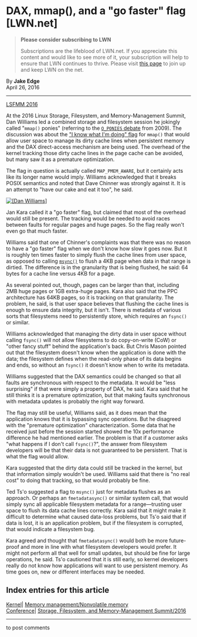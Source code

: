 # DAX, mmap(), and a "go faster" flag [LWN.net]

> **Please consider subscribing to LWN**
> 
> Subscriptions are the lifeblood of LWN.net. If you appreciate this content and would like to see more of it, your subscription will help to ensure that LWN continues to thrive. Please visit [this page](/Promo/nst-nag1/subscribe) to join up and keep LWN on the net. 

By **Jake Edge**  
April 26, 2016 

* * *

[LSFMM 2016](/Articles/lsfmm2016/)

At the 2016 Linux Storage, Filesystem, and Memory-Management Summit, Dan Williams led a combined storage and filesystem session he jokingly called "`mmap()` ponies" (referring to the [`O_PONIES` debate](/Articles/351422/) from 2009). The discussion was about the ["I know what I'm doing" flag](/Articles/678011/) for `mmap()` that would allow user space to manage its dirty cache lines when persistent memory and the DAX direct-access mechanism are being used. The overhead of the kernel tracking those dirty cache lines in the page cache can be avoided, but many saw it as a premature optimization. 

The flag in question is actually called `MAP_PMEM_AWARE`, but it certainly acts like its longer name would imply. Williams acknowledged that it breaks POSIX semantics and noted that Dave Chinner was strongly against it. It is an attempt to "have our cake and eat it too", he said. 

[ ![\[Dan Williams\]](https://static.lwn.net/images/2016/lsf-williams-sm.jpg) ](/Articles/684886/)

Jan Kara called it a "go faster" flag, but claimed that most of the overhead would still be present. The tracking would be needed to avoid races between faults for regular pages and huge pages. So the flag really won't even go that much faster. 

Williams said that one of Chinner's complaints was that there was no reason to have a "go faster" flag when we don't know how slow it goes now. But it is roughly ten times faster to simply flush the cache lines from user space, as opposed to calling [`msync()`](http://man7.org/linux/man-pages/man2/msync.2.html) to flush a 4KB page when data in that range is dirtied. The difference is in the granularity that is being flushed, he said: 64 bytes for a cache line versus 4KB for a page. 

As several pointed out, though, pages can be larger than that, including 2MB huge pages or 1GB extra-huge pages. Kara also said that the PPC architecture has 64KB pages, so it is tracking on that granularity. The problem, he said, is that user space believes that flushing the cache lines is enough to ensure data integrity, but it isn't. There is metadata of various sorts that filesystems need to persistently store, which requires an `fsync()` or similar. 

Williams acknowledged that managing the dirty data in user space without calling `fsync()` will not allow filesystems to do copy-on-write (CoW) or "other fancy stuff" behind the application's back. But Chris Mason pointed out that the filesystem doesn't know when the application is done with the data; the filesystem defines when the read-only phase of its data begins and ends, so without an `fsync()` it doesn't know when to write its metadata. 

Williams suggested that the DAX semantics could be changed so that all faults are synchronous with respect to the metadata. It would be "less surprising" if that were simply a property of DAX, he said. Kara said that he still thinks it is a premature optimization, but that making faults synchronous with metadata updates is probably the right way forward. 

The flag may still be useful, Williams said, as it does mean that the application knows that it is bypassing sync operations. But he disagreed with the "premature optimization" characterization. Some data that he received just before the session started showed the 10x performance difference he had mentioned earlier. The problem is that if a customer asks "what happens if I don't call `fsync()`?", the answer from filesystem developers will be that their data is not guaranteed to be persistent. That is what the flag would allow. 

Kara suggested that the dirty data could still be tracked in the kernel, but that information simply wouldn't be used. Williams said that there is "no real cost" to doing that tracking, so that would probably be fine. 

Ted Ts'o suggested a flag to `msync()` just for metadata flushes as an approach. Or perhaps an `fmetadatasync()` or similar system call, that would simply sync all applicable filesystem metadata for a range—trusting user space to flush its data cache lines correctly. Kara said that it might make it difficult to determine what caused data-loss problems, but Ts'o said that if data is lost, it is an application problem, but if the filesystem is corrupted, that would indicate a filesystem bug. 

Kara agreed and thought that `fmetadatasync()` would both be more future-proof and more in line with what filesystem developers would prefer. It might not perform all that well for small updates, but should be fine for large operations, he said. Ts'o cautioned that it is still early, so kernel developers really do not know how applications will want to use persistent memory. As time goes on, new or different interfaces may be needed. 

  
Index entries for this article  
---  
[Kernel](/Kernel/Index)| [Memory management/Nonvolatile memory](/Kernel/Index#Memory_management-Nonvolatile_memory)  
[Conference](/Archives/ConferenceIndex/)| [Storage, Filesystem, and Memory-Management Summit/2016](/Archives/ConferenceIndex/#Storage_Filesystem_and_Memory-Management_Summit-2016)  
  


* * *

to post comments 
